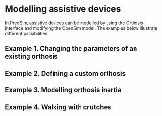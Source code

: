 # Modelling assistive devices

In PredSim, assistive devices can be modelled by using the Orthosis interface and modifying the OpenSim model. The examples below illustrate different possibilities.


## Example 1. Changing the parameters of an existing orthosis

## Example 2. Defining a custom orthosis

## Example 3. Modelling orthosis inertia

## Example 4. Walking with crutches
